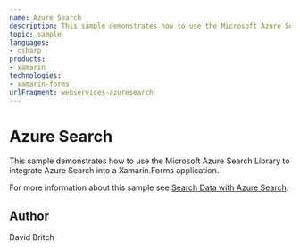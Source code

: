 ```yaml
---
name: Azure Search
description: This sample demonstrates how to use the Microsoft Azure Search Library to integrate Azure Search into a Xamarin.Forms application. For more information about this sample see Search Data with Azure Search.
topic: sample
languages:
- csharp
products:
- xamarin
technologies:
- xamarin-forms
urlFragment: webservices-azuresearch
---
```

Azure Search
============

This sample demonstrates how to use the Microsoft Azure Search Library to integrate Azure Search into a Xamarin.Forms application.

For more information about this sample see [Search Data with Azure Search](https://developer.xamarin.com/guides/xamarin-forms/web-services/search/azure-search/).

Author
------

David Britch
